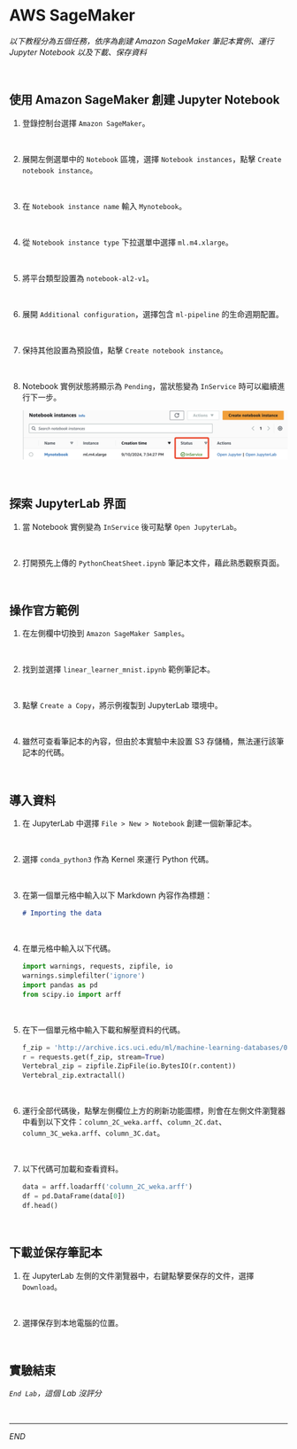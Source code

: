 # AWS SageMaker

_以下教程分為五個任務，依序為創建 Amazon SageMaker 筆記本實例、運行 Jupyter Notebook 以及下載、保存資料_

<br>

## 使用 Amazon SageMaker 創建 Jupyter Notebook

1. 登錄控制台選擇 `Amazon SageMaker`。

<br>

2. 展開左側選單中的 `Notebook` 區塊，選擇 `Notebook instances`，點擊 `Create notebook instance`。

<br>

3. 在 `Notebook instance name` 輸入 `Mynotebook`。

<br>

4. 從 `Notebook instance type` 下拉選單中選擇 `ml.m4.xlarge`。

<br>

5. 將平台類型設置為 `notebook-al2-v1`。

<br>

6. 展開 `Additional configuration`，選擇包含 `ml-pipeline` 的生命週期配置。

<br>

7. 保持其他設置為預設值，點擊 `Create notebook instance`。

<br>

8. Notebook 實例狀態將顯示為 `Pending`，當狀態變為 `InService` 時可以繼續進行下一步。

    ![](images/img_01.png)

<br>

## 探索 JupyterLab 界面

1. 當 Notebook 實例變為 `InService` 後可點擊 `Open JupyterLab`。

<br>

2. 打開預先上傳的 `PythonCheatSheet.ipynb` 筆記本文件，藉此熟悉觀察頁面。

<br>

## 操作官方範例

1. 在左側欄中切換到 `Amazon SageMaker Samples`。

<br>

2. 找到並選擇 `linear_learner_mnist.ipynb` 範例筆記本。

<br>

3. 點擊 `Create a Copy`，將示例複製到 JupyterLab 環境中。

<br>

4. 雖然可查看筆記本的內容，但由於本實驗中未設置 S3 存儲桶，無法運行該筆記本的代碼。

<br>

## 導入資料

1. 在 JupyterLab 中選擇 `File > New > Notebook` 創建一個新筆記本。

<br>

2. 選擇 `conda_python3` 作為 Kernel 來運行 Python 代碼。

<br>

3. 在第一個單元格中輸入以下 Markdown 內容作為標題：

    ```markdown
    # Importing the data
    ```

<br>

4. 在單元格中輸入以下代碼。

    ```python
    import warnings, requests, zipfile, io
    warnings.simplefilter('ignore')
    import pandas as pd
    from scipy.io import arff
    ```

<br>

5. 在下一個單元格中輸入下載和解壓資料的代碼。

    ```python
    f_zip = 'http://archive.ics.uci.edu/ml/machine-learning-databases/00212/vertebral_column_data.zip'
    r = requests.get(f_zip, stream=True)
    Vertebral_zip = zipfile.ZipFile(io.BytesIO(r.content))
    Vertebral_zip.extractall()
    ```

<br>

6. 運行全部代碼後，點擊左側欄位上方的刷新功能圖標，則會在左側文件瀏覽器中看到以下文件：`column_2C_weka.arff`、`column_2C.dat`、`column_3C_weka.arff`、`column_3C.dat`。

<br>

7. 以下代碼可加載和查看資料。

    ```python
    data = arff.loadarff('column_2C_weka.arff')
    df = pd.DataFrame(data[0])
    df.head()
    ```

<br>

## 下載並保存筆記本

1. 在 JupyterLab 左側的文件瀏覽器中，右鍵點擊要保存的文件，選擇 `Download`。

<br>

2. 選擇保存到本地電腦的位置。

<br>

## 實驗結束

_`End Lab`，這個 Lab 沒評分_

<br>

___

_END_